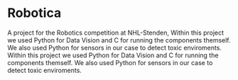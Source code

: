 # Robotica
A project for the Robotics competition at NHL-Stenden, Within this project we used Python for Data Vision and C for running the components themself. We also used Python for sensors in our case to detect toxic enviroments.
Within this project we used Python for Data Vision and C for running the components themself. We also used Python for sensors in our case to detect toxic enviroments.
